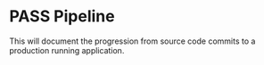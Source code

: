 # PASS Pipeline

This will document the progression from source code commits to
a production running application.